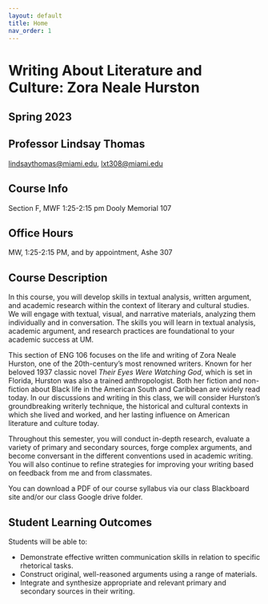 ```yaml
---
layout: default
title: Home
nav_order: 1
---
```

# Writing About Literature and Culture: Zora Neale Hurston
## Spring 2023
## Professor Lindsay Thomas
<lindsaythomas@miami.edu>, <lxt308@miami.edu>

## Course Info
Section F, MWF 1:25-2:15 pm
Dooly Memorial 107

## Office Hours
MW, 1:25-2:15 PM, and by appointment, Ashe 307

## Course Description
In this course, you will develop skills in textual analysis, written argument, and academic research within the context of literary and cultural studies. We will engage with textual, visual, and narrative materials, analyzing them individually and in conversation. The skills you will learn in textual analysis, academic argument, and research practices are foundational to your academic success at UM.

This section of ENG 106 focuses on the life and writing of Zora Neale Hurston, one of the 20th-century’s most renowned writers. Known for her beloved 1937 classic novel *Their Eyes Were Watching God*, which is set in Florida, Hurston was also a trained anthropologist. Both her fiction and non-fiction about Black life in the American South and Caribbean are widely read today. In our discussions and writing in this class, we will consider Hurston’s groundbreaking writerly technique, the historical and cultural contexts in which she lived and worked, and her lasting influence on American literature and culture today.

Throughout this semester, you will conduct in-depth research, evaluate a variety of primary and secondary sources, forge complex arguments, and become conversant in the different conventions used in academic writing. You will also continue to refine strategies for improving your writing based on feedback from me and from classmates.

You can download a PDF of our course syllabus via our class Blackboard site and/or our class Google drive folder.

## Student Learning Outcomes
Students will be able to:
* Demonstrate effective written communication skills in relation to specific rhetorical tasks.
* Construct original, well-reasoned arguments using a range of materials.
* Integrate and synthesize appropriate and relevant primary and secondary sources in their writing.
